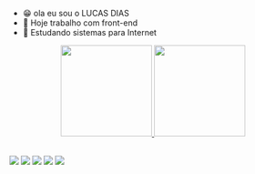 

- 😁  ola eu sou o LUCAS DIAS
- 🔭  Hoje trabalho com front-end 
- 🌱  Estudando sistemas para Internet 

<div align="center">
  <a href="https://github.com/lucasdias87">
  <img height="160em" src="https://github-readme-stats.vercel.app/api?username=lucasdias87&show_icons=true&theme=dark&include_all_commits=true&count_private=true"/>
  <img height="160em" src="https://github-readme-stats.vercel.app/api/top-langs/?username=lucasdias87&layout=compact&langs_count=7&theme=dark"/>
</div>
<br>
<div> 
  
  <a href="https://instagram.com/lucasdias1987" target="_blank"><img src="https://img.shields.io/badge/-Instagram-%23E4405F?style=for-the-badge&logo=instagram&logoColor=white" target="_blank"></a>
 	<a href="https://www.twitch.tv/sociedadepinguim" target="_blank"><img src="https://img.shields.io/badge/Twitch-9146FF?style=for-the-badge&logo=twitch&logoColor=white" target="_blank"></a>
 <a href="https://discord.gg/cvuzrPD" target="_blank"><img src="https://img.shields.io/badge/Discord-7289DA?style=for-the-badge&logo=discord&logoColor=white" target="_blank"></a> 
  <a href = "mailto:lucas.dias1987lu@gmail.com"><img src="https://img.shields.io/badge/-Gmail-%23333?style=for-the-badge&logo=gmail&logoColor=white" target="_blank"></a>
  <a href="https://www.linkedin.com/in/lucas-dias-352810162/" target="_blank"><img src="https://img.shields.io/badge/-LinkedIn-%230077B5?style=for-the-badge&logo=linkedin&logoColor=white" target="_blank"></a> 
 
 
</div>

